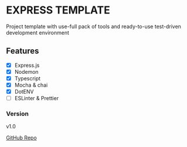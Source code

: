 # EXPRESS TEMPLATE
Project template with use-full pack of tools and ready-to-use test-driven development environment

## Features
- [x] Express.js
- [x] Nodemon
- [x] Typescript
- [x] Mocha & chai
- [x] DotENV
- [ ] ESLinter & Prettier

### Version
v1.0

[GitHub Repo](https://github.com/MateoDi9z/express-template)
